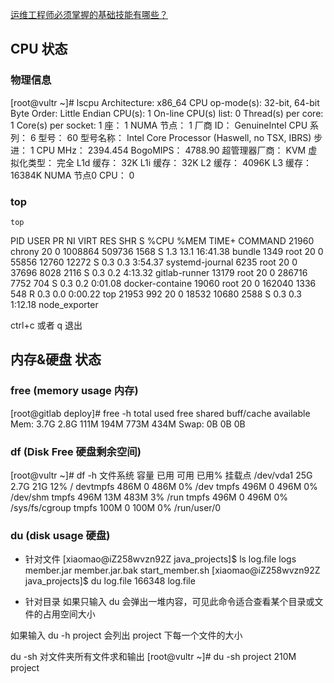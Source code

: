 [运维工程师必须掌握的基础技能有哪些？](https://www.zhihu.com/question/23665108)

## CPU 状态
### 物理信息
[root@vultr ~]# lscpu
Architecture:          x86_64
CPU op-mode(s):        32-bit, 64-bit
Byte Order:            Little Endian
CPU(s):                1
On-line CPU(s) list:   0
Thread(s) per core:    1
Core(s) per socket:    1
座：                   1
NUMA 节点：         1
厂商 ID：           GenuineIntel
CPU 系列：          6
型号：              60
型号名称：        Intel Core Processor (Haswell, no TSX, IBRS)
步进：              1
CPU MHz：             2394.454
BogoMIPS：            4788.90
超管理器厂商：  KVM
虚拟化类型：     完全
L1d 缓存：          32K
L1i 缓存：          32K
L2 缓存：           4096K
L3 缓存：           16384K
NUMA 节点0 CPU：    0

### top
```
top
```

  PID USER      PR  NI    VIRT    RES    SHR S  %CPU %MEM     TIME+ COMMAND
21960 chrony    20   0 1008864 509736   1568 S   1.3 13.1  16:41.38 bundle
 1349 root      20   0   55856  12760  12272 S   0.3  0.3   3:54.37 systemd-journal
 6235 root      20   0   37696   8028   2116 S   0.3  0.2   4:13.32 gitlab-runner
13179 root      20   0  286716   7752    704 S   0.3  0.2   0:01.08 docker-containe
19060 root      20   0  162040   1336    548 R   0.3  0.0   0:00.22 top
21953 992       20   0   18532  10680   2588 S   0.3  0.3   1:12.18 node_exporter

ctrl+c 或者 q 退出

## 内存&硬盘 状态
### free (memory usage 内存)
[root@gitlab deploy]# free -h
              total        used        free      shared  buff/cache   available
Mem:           3.7G        2.8G        111M        194M        773M        434M
Swap:            0B          0B          0B

### df (Disk Free 硬盘剩余空间)
[root@vultr ~]# df -h
文件系统        容量     已用  可用   已用% 挂载点
/dev/vda1        25G  2.7G   21G   12%  /
devtmpfs        486M     0  486M    0%  /dev
tmpfs           496M     0  496M    0%  /dev/shm
tmpfs           496M   13M  483M    3%  /run
tmpfs           496M     0  496M    0%  /sys/fs/cgroup
tmpfs           100M     0  100M    0%  /run/user/0

### du (disk usage 硬盘)
- 针对文件
[xiaomao@iZ258wvzn92Z java_projects]$ ls
log.file  logs  member.jar  member.jar.bak  start_member.sh
[xiaomao@iZ258wvzn92Z java_projects]$ du log.file
166348  log.file

- 针对目录
如果只输入 du 会弹出一堆内容，可见此命令适合查看某个目录或文件的占用空间大小

如果输入 du -h project 会列出 project 下每一个文件的大小

du -sh 对文件夹所有文件求和输出
[root@vultr ~]# du -sh project
210M	project




